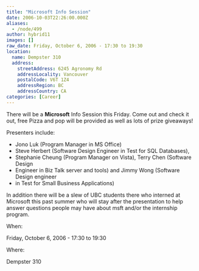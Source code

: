 ```yaml
---
title: "Microsoft Info Session"
date: 2006-10-03T22:26:00.000Z
aliases:
  - /node/499
author: hybrid11
images: []
raw_date: Friday, October 6, 2006 - 17:30 to 19:30
location:
  name: Dempster 310
  address:
    streetAddress: 6245 Agronomy Rd
    addressLocality: Vancouver
    postalCode: V6T 1Z4
    addressRegion: BC
    addressCountry: CA
categories: [Career]
---
```


There will be a **Microsoft** Info Session this Friday. Come out and check it out, free Pizza and pop will be provided as well as lots of prize giveaways!

Presenters include:
- Jono Luk (Program Manager in MS Office)
- Steve Herbert (Software Design Engineer in Test for SQL Databases),
- Stephanie Cheung (Program Manager on Vista), Terry Chen (Software Design
- Engineer in Biz Talk server and tools) and Jimmy Wong (Software Design engineer
- in Test for Small Business Applications)

In addition there will be a slew of UBC students there who interned at Microsoft
this past summer who will stay after the presentation to help answer questions
people may have about msft and/or the internship program.

When: 

Friday, October 6, 2006 - 17:30 to 19:30

Where: 

Dempster 310
